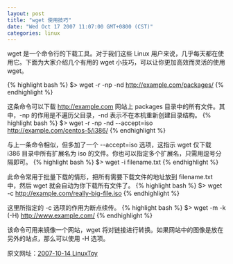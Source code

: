```yaml
---
layout: post
title: "wget 使用技巧"
date: "Wed Oct 17 2007 11:07:00 GMT+0800 (CST)"
categories: linux
---
```


wget 是一个命令行的下载工具。对于我们这些 Linux 用户来说，几乎每天都在使用它。下面为大家介绍几个有用的 wget 小技巧，可以让你更加高效而灵活的使用 wget。

{% highlight bash %}
$> wget -r -np -nd http://example.com/packages/
{% endhighlight %}

这条命令可以下载 http://example.com 网站上 packages 目录中的所有文件。其中，-np 的作用是不遍历父目录，-nd 表示不在本机重新创建目录结构。
{% highlight bash %}
$> wget -r -np -nd --accept=iso http://example.com/centos-5/i386/
{% endhighlight %}

与上一条命令相似，但多加了一个 --accept=iso 选项，这指示 wget 仅下载 i386 目录中所有扩展名为 iso 的文件。你也可以指定多个扩展名，只需用逗号分隔即可。
{% highlight bash %}
$> wget -i filename.txt
{% endhighlight %}

此命令常用于批量下载的情形，把所有需要下载文件的地址放到 filename.txt 中，然后 wget 就会自动为你下载所有文件了。
{% highlight bash %}
$> wget -c http://example.com/really-big-file.iso
{% endhighlight %}

这里所指定的 -c 选项的作用为断点续传。
{% highlight bash %}
$> wget -m -k (-H) http://www.example.com/
{% endhighlight %}

该命令可用来镜像一个网站，wget 将对链接进行转换。如果网站中的图像是放在另外的站点，那么可以使用 -H 选项。

原文网址：[2007-10-14 LinuxToy](http://linuxtoy.org/archives/wget-tips.html)
